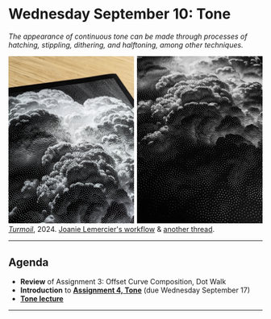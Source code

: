 # Wednesday September 10: Tone

*The appearance of continuous tone can be made through processes of hatching, stippling, dithering, and halftoning, among other techniques.*

![joanie_lemercier_turmoil3_2024](img/joanie_lemercier_turmoil3_2024.jpg)<br />[*Turmoil*](https://joanielemercier.com/editions/), 2024. [Joanie Lemercier's workflow](https://twitter.com/JoanieLemercier/status/1391443586206535682) & [another thread](https://x.com/JoanieLemercier/status/996180699357958144).

--- 

## Agenda

* **Review** of Assignment 3: Offset Curve Composition, Dot Walk
* **Introduction** to [**Assignment 4, Tone**](../../../assignments/2025/04_tone/README.md) (due Wednesday September 17)
* [**Tone lecture**](../../topics/tone/README.md)

---

